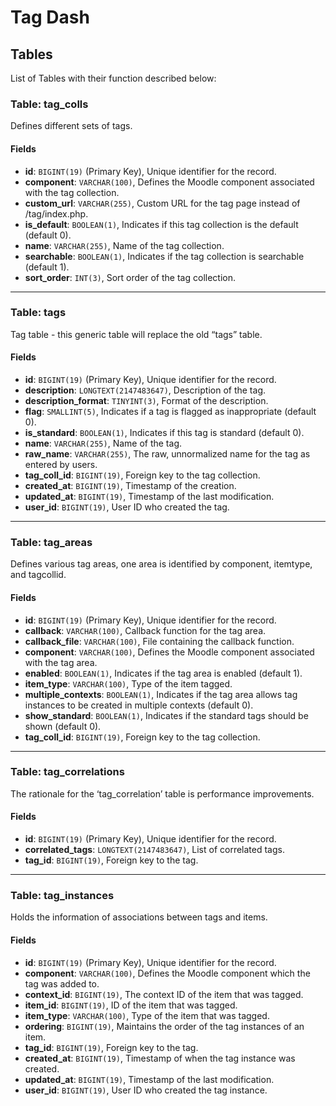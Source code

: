 # Tag Dash

## Tables

List of Tables with their function described below:

### Table: tag_colls

Defines different sets of tags.

#### Fields

- **id**: `BIGINT(19)` (Primary Key), Unique identifier for the record.
- **component**: `VARCHAR(100)`, Defines the Moodle component associated with the tag collection.
- **custom_url**: `VARCHAR(255)`, Custom URL for the tag page instead of /tag/index.php.
- **is_default**: `BOOLEAN(1)`, Indicates if this tag collection is the default (default 0).
- **name**: `VARCHAR(255)`, Name of the tag collection.
- **searchable**: `BOOLEAN(1)`, Indicates if the tag collection is searchable (default 1).
- **sort_order**: `INT(3)`, Sort order of the tag collection.

---

### Table: tags

Tag table - this generic table will replace the old “tags” table.

#### Fields

- **id**: `BIGINT(19)` (Primary Key), Unique identifier for the record.
- **description**: `LONGTEXT(2147483647)`, Description of the tag.
- **description_format**: `TINYINT(3)`, Format of the description.
- **flag**: `SMALLINT(5)`, Indicates if a tag is flagged as inappropriate (default 0).
- **is_standard**: `BOOLEAN(1)`, Indicates if this tag is standard (default 0).
- **name**: `VARCHAR(255)`, Name of the tag.
- **raw_name**: `VARCHAR(255)`, The raw, unnormalized name for the tag as entered by users.
- **tag_coll_id**: `BIGINT(19)`, Foreign key to the tag collection.
- **created_at**: `BIGINT(19)`, Timestamp of the creation.
- **updated_at**: `BIGINT(19)`, Timestamp of the last modification.
- **user_id**: `BIGINT(19)`, User ID who created the tag.

---

### Table: tag_areas

Defines various tag areas, one area is identified by component, itemtype, and tagcollid.

#### Fields

- **id**: `BIGINT(19)` (Primary Key), Unique identifier for the record.
- **callback**: `VARCHAR(100)`, Callback function for the tag area.
- **callback_file**: `VARCHAR(100)`, File containing the callback function.
- **component**: `VARCHAR(100)`, Defines the Moodle component associated with the tag area.
- **enabled**: `BOOLEAN(1)`, Indicates if the tag area is enabled (default 1).
- **item_type**: `VARCHAR(100)`, Type of the item tagged.
- **multiple_contexts**: `BOOLEAN(1)`, Indicates if the tag area allows tag instances to be created in multiple contexts (default 0).
- **show_standard**: `BOOLEAN(1)`, Indicates if the standard tags should be shown (default 0).
- **tag_coll_id**: `BIGINT(19)`, Foreign key to the tag collection.

---

### Table: tag_correlations

The rationale for the ‘tag_correlation’ table is performance improvements.

#### Fields

- **id**: `BIGINT(19)` (Primary Key), Unique identifier for the record.
- **correlated_tags**: `LONGTEXT(2147483647)`, List of correlated tags.
- **tag_id**: `BIGINT(19)`, Foreign key to the tag.

---

### Table: tag_instances

Holds the information of associations between tags and items.

#### Fields

- **id**: `BIGINT(19)` (Primary Key), Unique identifier for the record.
- **component**: `VARCHAR(100)`, Defines the Moodle component which the tag was added to.
- **context_id**: `BIGINT(19)`, The context ID of the item that was tagged.
- **item_id**: `BIGINT(19)`, ID of the item that was tagged.
- **item_type**: `VARCHAR(100)`, Type of the item that was tagged.
- **ordering**: `BIGINT(19)`, Maintains the order of the tag instances of an item.
- **tag_id**: `BIGINT(19)`, Foreign key to the tag.
- **created_at**: `BIGINT(19)`, Timestamp of when the tag instance was created.
- **updated_at**: `BIGINT(19)`, Timestamp of the last modification.
- **user_id**: `BIGINT(19)`, User ID who created the tag instance.
